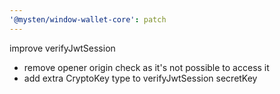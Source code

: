 ```yaml
---
'@mysten/window-wallet-core': patch
---
```


improve verifyJwtSession

- remove opener origin check as it's not possible to access it
- add extra CryptoKey type to verifyJwtSession secretKey
